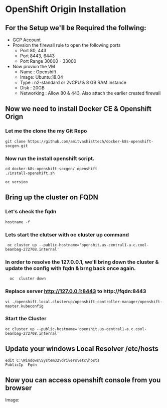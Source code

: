 # OpenShift Origin Installation 

## For the Setup we'll be Required the follwing:
- GCP Account 
- Provsion the firewall rule to open the following ports
  - Port 80, 443
  - Port 8443, 6443
  - Port Range 30000 - 33000
- Now provion the VM 
  - Name : Openshift
  - Image: Ubuntu:18.04
  - Type : n2-standard or 2vCPU & 8 GB RAM Instance
  - Disk : 20GB
  - Networking : Allow 80 & 443, Also attach the earlier created firewall 
  
## Now we need to install Docker CE & Openshift Orign

### Let me the clone the my Git Repo
```
git clone https://github.com/amitvashisttech/docker-k8s-openshift-socgen.git 
```

### Now run the install openshift script.
```
cd docker-k8s-openshift-socgen/ openshift
./install-openshift.sh 
```
```
oc version 
```

## Bring up the cluster on FQDN

### Let's check the fqdn
```
hostname -f 
```

### Lets start the clutser with oc cluster up command
```
 oc cluster up --public-hostname='openshit.us-central1-a.c.cool-beanbag-272708.internal'
```

### In order to resolve the 127.0.0.1, we'll bring down the cluster & update the config with fqdn & brng back once again.
```
  oc  cluster down
```

### Replace server http://127.0.0.1:8443 to http://fqdn:8443
``` 
vi ./openshift.local.clusterup/openshift-controller-manager/openshift-master.kubeconfig 
```  

### Start the Cluster
```
oc cluster up --public-hostname='openshit.us-central1-a.c.cool-beanbag-272708.internal' 
```


## Update your windows Local Resolver /etc/hosts
```
edit C:\Windows\System32\drivers\etc\hosts
PublicIp  Fqdn
```

## Now you can access openshift console from you browser
Image: 
